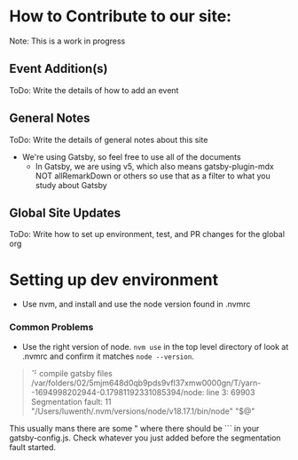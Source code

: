 # How to Contribute to our site:

Note: This is a work in progress

## Event Addition(s)

ToDo: Write the details of how to add an event

## General Notes

ToDo: Write the details of general notes about this site

-  We're using Gatsby, so feel free to use all of the documents
   -  In Gatsby, we are using v5, which also means gatsby-plugin-mdx NOT allRemarkDown or others so use that as a filter to what you study about Gatsby

## Global Site Updates

ToDo: Write how to set up environment, test, and PR changes for the global org

# Setting up dev environment

-  Use nvm, and install and use the node version found in .nvmrc

### Common Problems

-  Use the right version of node. `nvm use` in the top level directory of look at .nvmrc and confirm it matches `node --version`.

> ⠙ compile gatsby files
> /var/folders/02/5mjm648d0qb9pds9vfl37xmw0000gn/T/yarn--1694998202944-0.17981192331085394/node: line 3: 69903 Segmentation fault: 11 "/Users/luwenth/.nvm/versions/node/v18.17.1/bin/node" "$@"

This usually mans there are some " where there should be ``` in your gatsby-config.js. Check whatever you just added before the segmentation fault started.
